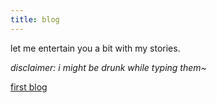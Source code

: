 ```yaml
---
title: blog
---
```


let me entertain you a bit with my stories.

*disclaimer: i might be drunk while typing them~*

[first blog](./posts/2025-05-27.md)

<!--%go:BeginTOC%-->

<!--%go:EndTOC%-->
